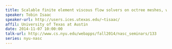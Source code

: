 ```yaml
---
title: Scalable finite element viscous flow solvers on octree meshes, with application to ice sheet dynamics
speaker: Tobin Isaac
speaker-url: http://users.ices.utexas.edu/~tisaac/
affil: University of Texas at Austin
date: 2014-11-07 10:00:00
talk-url: http://www.cs.nyu.edu/webapps/fall2014/nasc_seminars/133
series: nyu-nasc
---
```

